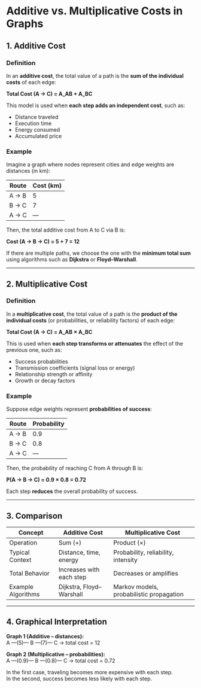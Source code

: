 # Additive vs. Multiplicative Costs in Graphs

## 1. Additive Cost

### Definition
In an **additive cost**, the total value of a path is the **sum of the individual costs** of each edge:

**Total Cost (A → C) = A_AB + A_BC**

This model is used when **each step adds an independent cost**, such as:
- Distance traveled  
- Execution time  
- Energy consumed  
- Accumulated price  

### Example
Imagine a graph where nodes represent cities and edge weights are distances (in km):

| Route | Cost (km) |
|--------|------------|
| A → B | 5 |
| B → C | 7 |
| A → C | — |

Then, the total additive cost from A to C via B is:

**Cost (A → B → C) = 5 + 7 = 12**

If there are multiple paths, we choose the one with the **minimum total sum** using algorithms such as **Dijkstra** or **Floyd–Warshall**.

---

## 2. Multiplicative Cost

### Definition
In a **multiplicative cost**, the total value of a path is the **product of the individual costs** (or probabilities, or reliability factors) of each edge:

**Total Cost (A → C) = A_AB × A_BC**

This is used when **each step transforms or attenuates** the effect of the previous one, such as:
- Success probabilities  
- Transmission coefficients (signal loss or energy)  
- Relationship strength or affinity  
- Growth or decay factors  

### Example
Suppose edge weights represent **probabilities of success**:

| Route | Probability |
|--------|--------------|
| A → B | 0.9 |
| B → C | 0.8 |
| A → C | — |

Then, the probability of reaching C from A through B is:

**P(A → B → C) = 0.9 × 0.8 = 0.72**

Each step **reduces** the overall probability of success.

---

## 3. Comparison

| Concept | Additive Cost | Multiplicative Cost |
|----------|----------------|----------------------|
| Operation | Sum (+) | Product (×) |
| Typical Context | Distance, time, energy | Probability, reliability, intensity |
| Total Behavior | Increases with each step | Decreases or amplifies |
| Example Algorithms | Dijkstra, Floyd–Warshall | Markov models, probabilistic propagation |

---

## 4. Graphical Interpretation

**Graph 1 (Additive – distances):**  
A —(5)— B —(7)— C → total cost = 12  

**Graph 2 (Multiplicative – probabilities):**  
A —(0.9)— B —(0.8)— C → total cost = 0.72  

In the first case, traveling becomes more expensive with each step.  
In the second, success becomes less likely with each step.
